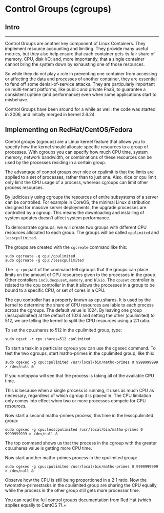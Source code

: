 Control Groups (cgroups)
======

## Intro
---

Control Groups are another key component of Linux Containers. They implement resource accounting and limiting. They provide many useful metrics, but they also help ensure that each container gets its fair share of memory, CPU, disk I/O; and, more importantly, that a single container cannot bring the system down by exhausting one of those resources.

So while they do not play a role in preventing one container from accessing or affecting the data and processes of another container, they are essential to fend off some denial-of-service attacks. They are particularly important on multi-tenant platforms, like public and private PaaS, to guarantee a consistent uptime (and performance) even when some applications start to misbehave.

Control Groups have been around for a while as well: the code was started in 2006, and initially merged in kernel 2.6.24.

## Implementing on RedHat/CentOS/Fedora

Control groups (cgroups) are a Linux kernel feature that allows you to specify how the kernel should allocate specific resources to a group of processes. With cgroups you can specify how much CPU time, system memory, network bandwidth, or combinations of these resources can be used by the processes residing in a certain group.

The advantage of control groups over nice or cpulimit is that the limits are applied to a set of processes, rather than to just one. Also, nice or cpu limit only limit the CPU usage of a process, whereas cgroups can limit other process resources.

By judiciously using cgroups the resources of entire subsystems of a server can be controlled. For example in CoreOS, the minimal Linux distribution designed for massive server deployments, the upgrade processes are controlled by a cgroup. This means the downloading and installing of system updates doesn’t affect system performance.

To demonstrate cgroups, we will create two groups with different CPU resources allocated to each group. The groups will be called `cpulimited` and `lesscpulimited`.

The groups are created with the `cgcreate` command like this:

```
sudo cgcreate -g cpu:/cpulimited
sudo cgcreate -g cpu:/lesscpulimited
```

The `-g cpu` part of the command tell cgroups that the groups can place limits on the amount of CPU resources given to the processes in the group. Other contollers `includecpuset`, `memory`, and `blkio`. The `cpuset` controller is related to the cpu controller in that it allows the processes in a group to be bound to a specific CPU, or set of cores in a CPU.

The cpu controller has a property known as cpu.shares. It is used by the kernel to determine the share of CPU resources available to each process across the cgroups. The default value is 1024. By leaving one group (lesscpulimited) at the default of 1024 and setting the other (cpulimited) to 512, we are telling the kernel to split the CPU resources using a 2:1 ratio.

To set the cpu.shares to 512 in the cpulimited group, type:

`sudo cgset -r cpu.shares=512 cpulimited`

To start a task in a particular cgroup you can use the cgexec command. To test the two cgroups, start matho-primes in the cpulimited group, like this:

`sudo cgexec -g cpu:cpulimited /usr/local/bin/matho-primes 0 9999999999 > /dev/null &`

If you runtopyou will see that the process is taking all of the available CPU time.


This is because when a single process is running, it uses as much CPU as necessary, regardless of which cgroup it is placed in. The CPU limitation only comes into effect when two or more processes compete for CPU resources.

Now start a second matho-primes process, this time in the lesscpulimited group:

`sudo cgexec -g cpu:lesscpulimited /usr/local/bin/matho-primes 0 9999999999 > /dev/null &`

The top command shows us that the process in the cgroup with the greater cpu.shares value is getting more CPU time.


Now start another matho-primes process in the cpulimited group:

`sudo cgexec -g cpu:cpulimited /usr/local/bin/matho-primes 0 9999999999 > /dev/null &`

Observe how the CPU is still being proportioned in a 2:1 ratio. Now the twomatho-primestasks in the cpulimited group are sharing the CPU equally, while the process in the other group still gets more processor time.

You can read the full control groups documentation from Red Hat (which applies equally to CentOS 7).+
